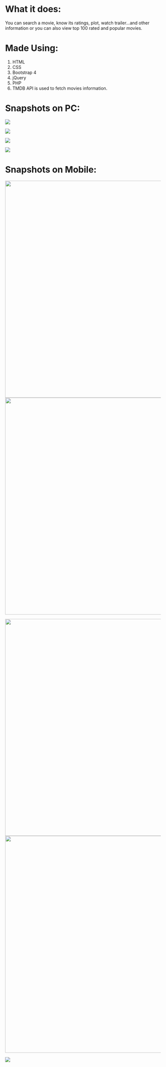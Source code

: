 # What it does:
You can search a movie, know its ratings, plot, watch trailer...and other information or you can also view top 100 rated and popular movies.

# Made Using:
1. HTML
2. CSS
3. Bootstrap 4
4. jQuery
5. PHP
6. TMDB API is used to fetch movies information.

# Snapshots on PC:
![](/snapshots/Snapshot_1.jpg)

![](/snapshots/Snapshot_2.jpg)

![](/snapshots/Snapshot_3.jpg)

![](/snapshots/Snapshot_4.jpg)

# Snapshots on Mobile:
<img src="/snapshots/Snapshot_mobile_1.png" height="700" width="auto"> <img src="/snapshots/Snapshot_mobile_2.png" height="700" width="auto">

<img src="/snapshots/Snapshot_mobile_3.png" height="700" width="auto"> <img src="/snapshots/Snapshot_mobile_4.png" height="700" width="auto">

<img src="/snapshots/Snapshot_mobile_5.png">
